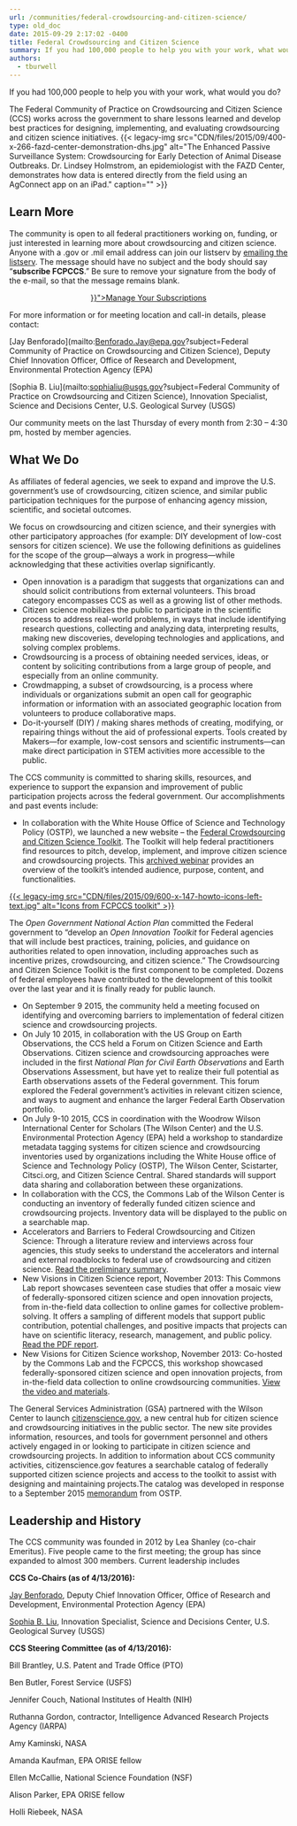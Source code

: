 ```yaml
---
url: /communities/federal-crowdsourcing-and-citizen-science/
type: old_doc
date: 2015-09-29 2:17:02 -0400
title: Federal Crowdsourcing and Citizen Science
summary: If you had 100,000 people to help you with your work, what would you do? The Federal Community of Practice on Crowdsourcing and Citizen Science (CCS) works across the government to share lessons learned and develop best practices for designing, implementing, and evaluating crowdsourcing and citizen science initiatives. Learn More The community is open to
authors:
  - tburwell
---
```


If you had 100,000 people to help you with your work, what would you do?

The Federal Community of Practice on Crowdsourcing and Citizen Science (CCS) works across the government to share lessons learned and develop best practices for designing, implementing, and evaluating crowdsourcing and citizen science initiatives. {{< legacy-img src="CDN/files/2015/09/400-x-266-fazd-center-demonstration-dhs.jpg" alt="The Enhanced Passive Surveillance System: Crowdsourcing for Early Detection of Animal Disease Outbreaks. Dr. Lindsey Holmstrom, an epidemiologist with the FAZD Center, demonstrates how data is entered directly from the field using an AgConnect app on an iPad." caption="" >}} 

## Learn More

The community is open to all federal practitioners working on, funding, or just interested in learning more about crowdsourcing and citizen science. Anyone with a .gov or .mil email address can join our listserv by <a href="mailto:listserv@listserv.gsa.gov" target="_blank">emailing the listserv</a>. The message should have no subject and the body should say “**subscribe FCPCCS**.” Be sure to remove your signature from the body of the e-mail, so that the message remains blank.

<div style="text-align: center">
  <a class="button" href="{{< relref "manage-your-listserv-subscription.md" >}}">Manage Your Subscriptions</a>
</div>

For more information or for meeting location and call-in details, please contact:

[Jay Benforado](mailto:Benforado.Jay@epa.gov?subject=Federal Community of Practice on Crowdsourcing and Citizen Science), Deputy Chief Innovation Officer, Office of Research and Development, Environmental Protection Agency (EPA)

[Sophia B. Liu](mailto:sophialiu@usgs.gov?subject=Federal Community of Practice on Crowdsourcing and Citizen Science), Innovation Specialist, Science and Decisions Center, U.S. Geological Survey  (USGS)

Our community meets on the last Thursday of every month from 2:30 &#8211; 4:30 pm, hosted by member agencies.

## What We Do

As affiliates of federal agencies, we seek to expand and improve the U.S. government’s use of crowdsourcing, citizen science, and similar public participation techniques for the purpose of enhancing agency mission, scientific, and societal outcomes.

We focus on crowdsourcing and citizen science, and their synergies with other participatory approaches (for example: DIY development of low-cost sensors for citizen science). We use the following definitions as guidelines for the scope of the group—always a work in progress—while acknowledging that these activities overlap significantly.

  * Open innovation is a paradigm that suggests that organizations can and should solicit contributions from external volunteers. This broad category encompasses CCS as well as a growing list of other methods.
  * Citizen science mobilizes the public to participate in the scientific process to address real-world problems, in ways that include identifying research questions, collecting and analyzing data, interpreting results, making new discoveries, developing technologies and applications, and solving complex problems.
  * Crowdsourcing is a process of obtaining needed services, ideas, or content by soliciting contributions from a large group of people, and especially from an online community.
  * Crowdmapping, a subset of crowdsourcing, is a process where individuals or organizations submit an open call for geographic information or information with an associated geographic location from volunteers to produce collaborative maps.
  * Do-it-yourself (DIY) / making shares methods of creating, modifying, or repairing things without the aid of professional experts. Tools created by Makers—for example, low-cost sensors and scientific instruments—can make direct participation in STEM activities more accessible to the public.

The CCS community is committed to sharing skills, resources, and experience to support the expansion and improvement of public participation projects across the federal government. Our accomplishments and past events include:

  * In collaboration with the White House Office of Science and Technology Policy (OSTP), we launched a new website – the [Federal Crowdsourcing and Citizen Science Toolkit](https://crowdsourcing-toolkit.sites.usa.gov/). The Toolkit will help federal practitioners find resources to pitch, develop, implement, and improve citizen science and crowdsourcing projects. This [archived webinar](https://www.youtube.com/watch?v=e0CdGMvNqW0 "Watch the C C S Toolkit Public Webinar") provides an overview of the toolkit’s intended audience, purpose, content, and functionalities.

[{{< legacy-img src="CDN/files/2015/09/600-x-147-howto-icons-left-text.jpg" alt="Icons from FCPCCS toolkit" >}}](https://crowdsourcing-toolkit.sites.usa.gov/)

The _Open Government National Action Plan_ committed the Federal government to “develop an _Open Innovation Toolkit_ for Federal agencies that will include best practices, training, policies, and guidance on authorities related to open innovation, including approaches such as incentive prizes, crowdsourcing, and citizen science.” The Crowdsourcing and Citizen Science Toolkit is the first component to be completed. Dozens of federal employees have contributed to the development of this toolkit over the last year and it is finally ready for public launch.

  * On September 9 2015, the community held a meeting focused on identifying and overcoming barriers to implementation of federal citizen science and crowdsourcing projects.
  * On July 10 2015, in collaboration with the US Group on Earth Observations, the CCS held a Forum on Citizen Science and Earth Observations. Citizen science and crowdsourcing approaches were included in the first _National Plan for Civil Earth Observations_ and Earth Observations Assessment, but have yet to realize their full potential as Earth observations assets of the Federal government. This forum explored the Federal government’s activities in relevant citizen science, and ways to augment and enhance the larger Federal Earth Observation portfolio.
  * On July 9-10 2015, CCS in coordination with the Woodrow Wilson International Center for Scholars (The Wilson Center) and the U.S. Environmental Protection Agency (EPA) held a workshop to standardize metadata tagging systems for citizen science and crowdsourcing inventories used by organizations including the White House office of Science and Technology Policy (OSTP), The Wilson Center, Scistarter, Citsci.org, and Citizen Science Central. Shared standards will support data sharing and collaboration between these organizations.
  * In collaboration with the CCS, the Commons Lab of the Wilson Center is conducting an inventory of federally funded citizen science and crowdsourcing projects. Inventory data will be displayed to the public on a searchable map.
  * Accelerators and Barriers to Federal Crowdsourcing and Citizen Science: Through a literature review and interviews across four agencies, this study seeks to understand the accelerators and internal and external roadblocks to federal use of crowdsourcing and citizen science. [Read the preliminary summary](http://wilsoncommonslab.org/2014/09/07/an-exploratory-study-on-barriers).
  * New Visions in Citizen Science report, November 2013: This Commons Lab report showcases seventeen case studies that offer a mosaic view of federally-sponsored citizen science and open innovation projects, from in-the-field data collection to online games for collective problem-solving. It offers a sampling of different models that support public contribution, potential challenges, and positive impacts that projects can have on scientific literacy, research, management, and public policy. [Read the PDF report](http://www.wilsoncenter.org/sites/default/files/NewVisionsInCitizenScience.pdf).
  * New Visions for Citizen Science workshop, November 2013: Co-hosted by the Commons Lab and the FCPCCS, this workshop showcased federally-sponsored citizen science and open innovation projects, from in-the-field data collection to online crowdsourcing communities. [View the video and materials](http://www.wilsoncenter.org/event/new-visions-for-citizen-science).

The General Services Administration (GSA) partnered with the Wilson Center to launch [citizenscience.gov](https://www.citizenscience.gov/), a new central hub for citizen science and crowdsourcing initiatives in the public sector. The new site provides information, resources, and tools for government personnel and others actively engaged in or looking to participate in citizen science and crowdsourcing projects. In addition to information about CCS community activities, citizenscience.gov features a searchable catalog of federally supported citizen science projects and access to the toolkit to assist with designing and maintaining projects.The catalog was developed in response to a September 2015 [memorandum](https://obamawhitehouse.archives.gov/sites/default/files/microsites/ostp/holdren_citizen_science_memo_092915_0.pdf) from OSTP.

## Leadership and History

The CCS community was founded in 2012 by Lea Shanley (co-chair Emeritus). Five people came to the first meeting; the group has since expanded to almost 300 members. Current leadership includes

**CCS Co-Chairs (as of 4/13/2016):**

[Jay Benforado](mailto:Benforado.Jay@epa.gov), Deputy Chief Innovation Officer, Office of Research and Development, Environmental Protection Agency (EPA)
  
[Sophia B. Liu](mailto:sophialiu@usgs.gov), Innovation Specialist, Science and Decisions Center, U.S. Geological Survey  (USGS)

**CCS Steering Committee (as of 4/13/2016):**

Bill Brantley, U.S. Patent and Trade Office (PTO)
  
Ben Butler, Forest Service (USFS)
  
Jennifer Couch, National Institutes of Health (NIH)
  
Ruthanna Gordon, contractor, Intelligence Advanced Research Projects Agency (IARPA)
  
Amy Kaminski, NASA
  
Amanda Kaufman, EPA ORISE fellow
  
Ellen McCallie, National Science Foundation (NSF)
  
Alison Parker, EPA ORISE fellow
  
Holli Riebeek, NASA